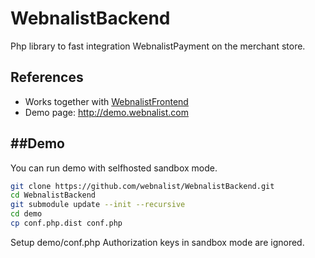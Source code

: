 # WebnalistBackend
Php library to fast integration WebnalistPayment on the merchant store.

## References
* Works together with [WebnalistFrontend](https://github.com/webnalist/WebnalistFrontend)
* Demo page: http://demo.webnalist.com

##Demo
------
You can run demo with selfhosted sandbox mode.

```bash
git clone https://github.com/webnalist/WebnalistBackend.git
cd WebnalistBackend
git submodule update --init --recursive
cd demo
cp conf.php.dist conf.php
```

Setup demo/conf.php Authorization keys in sandbox mode are ignored.
